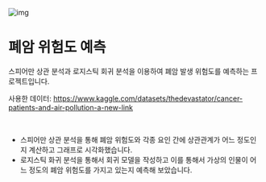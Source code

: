 ![img](https://img1.daumcdn.net/thumb/R1280x0/?scode=mtistory2&fname=https%3A%2F%2Fblog.kakaocdn.net%2Fdn%2FbCRiNf%2FbtsIuGrh0Et%2F2KnpgcuKeqksJfCo5kDSy1%2Fimg.png)

폐암 위험도 예측
======

스피어만 상관 분석과 로지스틱 회귀 분석을 이용하여 폐암 발생 위험도를 예측하는 프로젝트입니다.

사용한 데이터: https://www.kaggle.com/datasets/thedevastator/cancer-patients-and-air-pollution-a-new-link

<br>

- 스피어만 상관 분석을 통해 폐암 위험도와 각종 요인 간에 상관관계가 어느 정도인지 계산하고 그래프로 시각화했습니다.
- 로지스틱 화귀 분석을 통해서 회귀 모델을 작성하고 이를 통해서 가상의 인물이 어느 정도의 폐암 위험도를 가지고 있는지 예측해 보았습니다.
